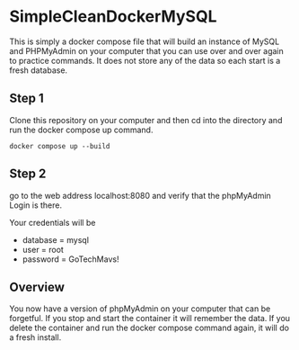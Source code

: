 # SimpleCleanDockerMySQL
This is simply a docker compose file that will build an instance of MySQL and PHPMyAdmin on your computer that you can use over and over again to practice commands.  It does not store any of the data so each start is a fresh database. 

## Step 1 
Clone this repository on your computer and then cd into the directory and run the docker compose up command. 

```
docker compose up --build
```

## Step 2 
go to the web address localhost:8080 and verify that the phpMyAdmin Login is there. 

Your credentials will be 
* database = mysql
* user = root
* password = GoTechMavs!

## Overview 
You now have a version of phpMyAdmin on your computer that can be forgetful.  If you stop and start the container it will remember the data. If you delete the container and run the docker compose command again, it will do a fresh install. 
